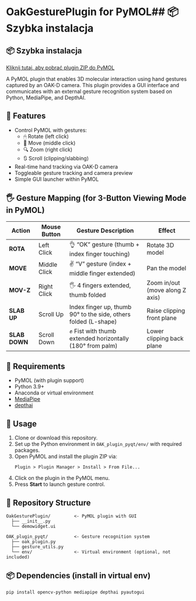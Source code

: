 
# OakGesturePlugin for PyMOL## 📦 Szybka instalacja

## 📦 Szybka instalacja

[Kliknij tutaj, aby pobrać plugin ZIP do PyMOL](https://github.com/eXegiMonumentum/pymol-gesture-plugin/raw/main/Plugin/OakGesturePlugin.zip)


A PyMOL plugin that enables 3D molecular interaction using hand gestures captured by an OAK-D camera. This plugin provides a GUI interface and communicates with an external gesture recognition system based on Python, MediaPipe, and DepthAI.

## 🔧 Features

- Control PyMOL with gestures:
  - 🖱 Rotate (left click)
  - 🎯 Move (middle click)
  - 🔍 Zoom (right click)
  - 🔃 Scroll (clipping/slabbing)
- Real-time hand tracking via OAK-D camera
- Toggleable gesture tracking and camera preview
- Simple GUI launcher within PyMOL

## 🖐️ Gesture Mapping (for 3-Button Viewing Mode in PyMOL)

| Action       | Mouse Button | Gesture Description                                                  | Effect                              |
|--------------|--------------|-----------------------------------------------------------------------|-------------------------------------|
| **ROTA**     | Left Click   | 👌 “OK” gesture (thumb + index finger touching)                      | Rotate 3D model                     |
| **MOVE**     | Middle Click | ✌️ “V” gesture (index + middle finger extended)                     | Pan the model                      |
| **MOV-Z**    | Right Click  | 🖐 4 fingers extended, thumb folded                                  | Zoom in/out (move along Z axis)    |
| **SLAB UP**  | Scroll Up    |  Index finger up, thumb 90° to the side, others folded (L-shape) | Raise clipping front plane         |
| **SLAB DOWN**| Scroll Down  | ✊ Fist with thumb extended horizontally (180° from palm)            | Lower clipping back plane          |

## 🧰 Requirements

- PyMOL (with plugin support)
- Python 3.9+
- Anaconda or virtual environment
- [MediaPipe](https://google.github.io/mediapipe/)
- [depthai](https://docs.luxonis.com/)

## 🚀 Usage

1. Clone or download this repository.
2. Set up the Python environment in `OAK_plugin_pyqt/env/` with required packages.
3. Open PyMOL and install the plugin ZIP via:
   ```
   Plugin > Plugin Manager > Install > From File...
   ```
4. Click on the plugin in the PyMOL menu.
5. Press **Start** to launch gesture control.

## 📁 Repository Structure

```
OakGesturePlugin/         <- PyMOL plugin with GUI
  ├── __init__.py
  └── demowidget.ui

OAK_plugin_pyqt/          <- Gesture recognition system
  ├── oak_plugin.py
  ├── gesture_utils.py
  └── env/                <- Virtual environment (optional, not included)
```

## 📦 Dependencies (install in virtual env)

```
pip install opencv-python mediapipe depthai pyautogui
```
